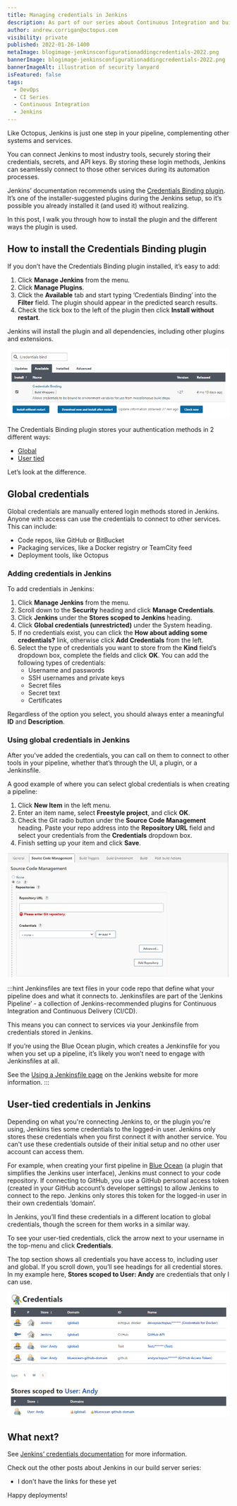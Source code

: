 ```yaml
---
title: Managing credentials in Jenkins
description: As part of our series about Continuous Integration and build servers, we take a look at the best way to manage credentials in Jenkins with the Credentials Binding plugin.
author: andrew.corrigan@octopus.com
visibility: private
published: 2022-01-26-1400
metaImage: blogimage-jenkinsconfigurationaddingcredentials-2022.png
bannerImage: blogimage-jenkinsconfigurationaddingcredentials-2022.png
bannerImageAlt: illustration of security lanyard 
isFeatured: false
tags:
  - DevOps
  - CI Series
  - Continuous Integration
  - Jenkins
---
```


Like Octopus, Jenkins is just one step in your pipeline, complementing other systems and services.

You can connect Jenkins to most industry tools, securely storing their credentials, secrets, and API keys. By storing these login methods, Jenkins can seamlessly connect to those other services during its automation processes.

Jenkins’ documentation recommends using the [Credentials Binding plugin](https://plugins.jenkins.io/credentials-binding/). It’s one of the installer-suggested plugins during the Jenkins setup, so it’s possible you already installed it (and used it) without realizing.

In this post, I walk you through how to install the plugin and the different ways the plugin is used.

## How to install the Credentials Binding plugin

If you don’t have the Credentials Binding plugin installed, it’s easy to add:

1. Click **Manage Jenkins** from the menu.
1. Click **Manage Plugins**.
1. Click the **Available** tab and start typing ‘Credentials Binding’ into the **Filter** field. The plugin should appear in the predicted search results.
1. Check the tick box to the left of the plugin then click **Install without restart**.

Jenkins will install the plugin and all dependencies, including other plugins and extensions.

![The Manage Plugin screen with the 'Credentials Binding plugin' found in the store and ready to install](install-credentials-binding-plugin.png)

The Credentials Binding plugin stores your authentication methods in 2 different ways: 

- [Global](#global-credentials)
- [User tied](#user-tied-Credentials)

Let’s look at the difference.

## Global credentials

Global credentials are manually entered login methods stored in Jenkins. Anyone with access can use the credentials to connect to other services. This can include:

-	Code repos, like GitHub or BitBucket
-	Packaging services, like a Docker registry or TeamCity feed
-	Deployment tools, like Octopus

### Adding credentials in Jenkins

To add credentials in Jenkins:

1. Click **Manage Jenkins** from the menu.
1. Scroll down to the **Security** heading and click **Manage Credentials**.
1. Click **Jenkins** under the **Stores scoped to Jenkins** heading.
1. Click **Global credentials (unrestricted)** under the System heading.
1. If no credentials exist, you can click the **How about adding some credentials?** link, otherwise click **Add Credentials** from the left.
1. Select the type of credentials you want to store from the **Kind** field’s dropdown box, complete the fields and click **OK**. You can add the following types of credentials:
   - Username and passwords
   - SSH usernames and private keys
   - Secret files
   - Secret text
   - Certificates

Regardless of the option you select, you should always enter a meaningful **ID** and **Description**.

### Using global credentials in Jenkins

After you've added the credentials, you can call on them to connect to other tools in your pipeline, whether that’s through the UI, a plugin, or a Jenkinsfile.

A good example of where you can select global credentials is when creating a pipeline:

1. Click **New Item** in the left menu.
1. Enter an item name, select **Freestyle project**, and click **OK**.
1. Check the Git radio button under the **Source Code Management** heading. Paste your repo address into the **Repository URL** field and select your credentials from the **Credentials** dropdown box.
1. Finish setting up your item and click **Save**.

![The Jenkins freestyle project setup screen showing an example of where you can select global credentials](freestyle-project-setup.png)

:::hint
Jenkinsfiles are text files in your code repo that define what your pipeline does and what it connects to. Jenkinsfiles are part of the ‘Jenkins Pipeline’ - a collection of Jenkins-recommended plugins for Continuous Integration and Continuous Delivery (CI/CD).

This means you can connect to services via your Jenkinsfile from credentials stored in Jenkins.

If you’re using the Blue Ocean plugin, which creates a Jenkinsfile for you when you set up a pipeline, it’s likely you won’t need to engage with Jenkinsfiles at all.

See the [Using a Jenkinsfile page](https://www.jenkins.io/doc/book/pipeline/jenkinsfile/) on the Jenkins website for more information.
:::

## User-tied credentials in Jenkins

Depending on what you're connecting Jenkins to, or the plugin you're using, Jenkins ties some credentials to the logged-in user. Jenkins only stores these credentials when you first connect it with another service. You can't use these credentials outside of their initial setup and no other user account can access them.

For example, when creating your first pipeline in [Blue Ocean](https://plugins.jenkins.io/blueocean/) (a plugin that simplifies the Jenkins user interface), Jenkins must connect to your code repository. If connecting to GitHub, you use a GitHub personal access token (created in your GitHub account’s developer settings) to allow Jenkins to connect to the repo. Jenkins only stores this token for the logged-in user in their own credentials ‘domain’.

In Jenkins, you’ll find these credentials in a different location to global credentials, though the screen for them works in a similar way. 

To see your user-tied credentials, click the arrow next to your username in the top-menu and click **Credentials**.

The top section shows all credentials you have access to, including user and global. If you scroll down, you’ll see headings for all credential stores. In my example here, **Stores scoped to User: Andy** are credentials that only I can use.

![An example of user-tied credentials in Jenkins](user-tied-credentials.png)

## What next?

See [Jenkins’ credentials documentation](https://www.jenkins.io/doc/book/using/using-credentials/) for more information.

Check out the other posts about Jenkins in our build server series:

- I don't have the links for these yet

Happy deployments!